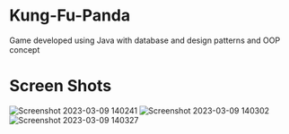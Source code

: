 # Kung-Fu-Panda
Game developed using Java with database and design patterns and OOP concept
# Screen Shots

![Screenshot 2023-03-09 140241](https://user-images.githubusercontent.com/97104406/224017962-74eaa96e-825b-4b2f-aa7a-eee6be49a531.png)
![Screenshot 2023-03-09 140302](https://user-images.githubusercontent.com/97104406/224018112-5951c6f2-060f-4cc6-a2b1-19a732b8d4d4.png)
![Screenshot 2023-03-09 140327](https://user-images.githubusercontent.com/97104406/224018133-91bd5ed5-5992-46bd-a5f2-e5dd6cbc192b.png)

